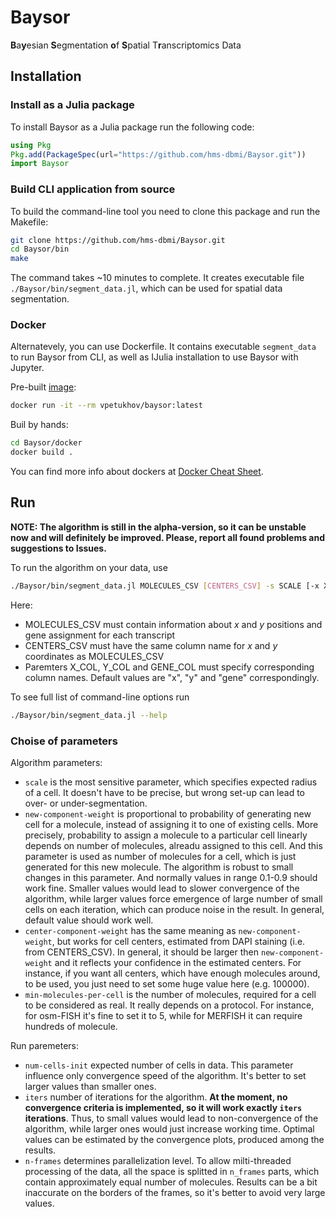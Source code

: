 # Baysor

**B**a**y**esian **S**egmentation **o**f **S**patial T**r**anscriptomics Data

## Installation

### Install as a Julia package

To install Baysor as a Julia package run the following code:

```julia
using Pkg
Pkg.add(PackageSpec(url="https://github.com/hms-dbmi/Baysor.git"))
import Baysor
```

### Build CLI application from source

To build the command-line tool you need to clone this package and run the Makefile:

```bash
git clone https://github.com/hms-dbmi/Baysor.git
cd Baysor/bin
make
```

The command takes ~10 minutes to complete. It creates executable file `./Baysor/bin/segment_data.jl`, which can be used for spatial data segmentation.

### Docker

Alternatevely, you can use Dockerfile. It contains executable `segment_data` to run Baysor from CLI, as well as IJulia installation to use Baysor with Jupyter.

Pre-built [image](https://hub.docker.com/r/vpetukhov/baysor):

```bash
docker run -it --rm vpetukhov/baysor:latest
```

Buil by hands:

```bash
cd Baysor/docker
docker build .
```

You can find more info about dockers at [Docker Cheat Sheet](https://github.com/wsargent/docker-cheat-sheet).

## Run

**NOTE: The algorithm is still in the alpha-version, so it can be unstable now and will definitely be improved. Please, report all found problems and suggestions to Issues.**

To run the algorithm on your data, use

```bash
./Baysor/bin/segment_data.jl MOLECULES_CSV [CENTERS_CSV] -s SCALE [-x X_COL -y Y_COL --gene GENE_COL]
```

Here:

- MOLECULES_CSV must contain information about *x* and *y* positions and gene assignment for each transcript
- CENTERS_CSV must have the same column name for *x* and *y* coordinates as MOLECULES_CSV
- Paremters X_COL, Y_COL and GENE_COL must specify corresponding column names. Default values are "x", "y" and "gene" correspondingly.

To see full list of command-line options run

```bash
./Baysor/bin/segment_data.jl --help
```

### Choise of parameters

Algorithm parameters:

- `scale` is the most sensitive parameter, which specifies expected radius of a cell. It doesn't have to be precise, but wrong set-up can lead to over- or under-segmentation.
- `new-component-weight` is proportional to probability of generating new cell for a molecule, instead of assigning it to one of existing cells. More precisely, probability to assign a molecule to a particular cell linearly depends on number of molecules, alreadu assigned to this cell. And this parameter is used as number of molecules for a cell, which is just generated for this new molecule. The algorithm is robust to small changes in this parameter. And normally values in range 0.1-0.9 should work fine. Smaller values would lead to slower convergence of the algorithm, while larger values force emergence of large number of small cells on each iteration, which can produce noise in the result. In general, default value should work well.
- `center-component-weight` has the same meaning as `new-component-weight`, but works for cell centers, estimated from DAPI staining (i.e. from CENTERS_CSV). In general, it should be larger then `new-component-weight` and it reflects your confidence in the estimated centers. For instance, if you want all centers, which have enough molecules around, to be used, you just need to set some huge value here (e.g. 100000).
- `min-molecules-per-cell` is the number of molecules, required for a cell to be considered as real. It really depends on a protocol. For instance, for osm-FISH it's fine to set it to 5, while for MERFISH it can require hundreds of molecule.

Run paremeters:

- `num-cells-init` expected number of cells in data. This parameter influence only convergence speed of the algorithm. It's better to set larger values than smaller ones.
- `iters` number of iterations for the algorithm. **At the moment, no convergence criteria is implemented, so it will work exactly `iters` iterations**. Thus, to small values would lead to non-convergence of the algorithm, while larger ones would just increase working time. Optimal values can be estimated by the convergence plots, produced among the results.
- `n-frames` determines parallelization level. To allow milti-threaded processing of the data, all the space is splitted in `n_frames` parts, which contain approximately equal number of molecules. Results can be a bit inaccurate on the borders of the frames, so it's better to avoid very large values.

